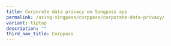 ```yaml
---
title: Corporate data privacy on Singpass app
permalink: /using-singpass/corppass/corporate-data-privacy/
variant: tiptap
description: ""
third_nav_title: Corppass
---
```

